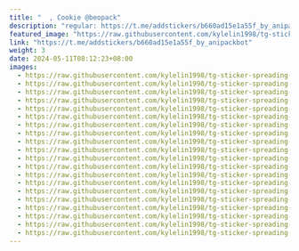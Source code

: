 ```yaml
---
title: "‌ ‌ , Cookie @beopack"
description: "regular: https://t.me/addstickers/b660ad15e1a55f_by_anipackbot"
featured_image: "https://raw.githubusercontent.com/kylelin1998/tg-sticker-spreading-worldwide-images/main/img/1cc73d30-dd65-449b-bd83-a82d77180a01.jpg"
link: "https://t.me/addstickers/b660ad15e1a55f_by_anipackbot"
weight: 3
date: 2024-05-11T08:12:23+08:00
images:
  - https://raw.githubusercontent.com/kylelin1998/tg-sticker-spreading-worldwide-images/main/img/1cc73d30-dd65-449b-bd83-a82d77180a01.jpg
  - https://raw.githubusercontent.com/kylelin1998/tg-sticker-spreading-worldwide-images/main/img/7f6b512c-5e3b-4ba8-b381-ab8dc62d609c.jpg
  - https://raw.githubusercontent.com/kylelin1998/tg-sticker-spreading-worldwide-images/main/img/8cb30708-c6a6-416f-86cc-7c094d2f1c2a.jpg
  - https://raw.githubusercontent.com/kylelin1998/tg-sticker-spreading-worldwide-images/main/img/d9bdb4a2-de74-414e-81c5-eef4f8922fed.jpg
  - https://raw.githubusercontent.com/kylelin1998/tg-sticker-spreading-worldwide-images/main/img/eb266968-1360-4ec4-b1c5-e43833643688.jpg
  - https://raw.githubusercontent.com/kylelin1998/tg-sticker-spreading-worldwide-images/main/img/83f0a9a1-bc9a-4420-8ea5-a32919683c45.jpg
  - https://raw.githubusercontent.com/kylelin1998/tg-sticker-spreading-worldwide-images/main/img/cca146f0-2255-4aa0-909d-b206afcbb4d9.jpg
  - https://raw.githubusercontent.com/kylelin1998/tg-sticker-spreading-worldwide-images/main/img/bc35a554-504e-4aff-8422-1cd8703196c8.jpg
  - https://raw.githubusercontent.com/kylelin1998/tg-sticker-spreading-worldwide-images/main/img/944c54d6-6b9a-4521-80af-9d9be159b14c.jpg
  - https://raw.githubusercontent.com/kylelin1998/tg-sticker-spreading-worldwide-images/main/img/1fffcd80-07d7-437b-86ab-d2c5efa51dd9.jpg
  - https://raw.githubusercontent.com/kylelin1998/tg-sticker-spreading-worldwide-images/main/img/90006bf9-54da-4802-b6d2-a9d4ac4e023d.jpg
  - https://raw.githubusercontent.com/kylelin1998/tg-sticker-spreading-worldwide-images/main/img/35e15e9a-f660-45ed-b1d2-c18d2dd3a80d.jpg
  - https://raw.githubusercontent.com/kylelin1998/tg-sticker-spreading-worldwide-images/main/img/0395d0c7-cc77-4177-beda-6d205e142485.jpg
  - https://raw.githubusercontent.com/kylelin1998/tg-sticker-spreading-worldwide-images/main/img/a6a69c23-52ac-4d5f-bfa6-c8082543f477.jpg
  - https://raw.githubusercontent.com/kylelin1998/tg-sticker-spreading-worldwide-images/main/img/c743afa3-91f0-4844-81a1-c99161f03eaf.jpg
  - https://raw.githubusercontent.com/kylelin1998/tg-sticker-spreading-worldwide-images/main/img/bb9902cf-793a-474a-8ab3-32e37d919ea7.jpg
  - https://raw.githubusercontent.com/kylelin1998/tg-sticker-spreading-worldwide-images/main/img/221a6265-3f53-4a35-8e62-38f106874c15.jpg
  - https://raw.githubusercontent.com/kylelin1998/tg-sticker-spreading-worldwide-images/main/img/857a3486-affc-4bd7-9255-f02e3ced0ff2.jpg
  - https://raw.githubusercontent.com/kylelin1998/tg-sticker-spreading-worldwide-images/main/img/396fdf55-7691-47a1-b9d2-83fca5563cf1.jpg
  - https://raw.githubusercontent.com/kylelin1998/tg-sticker-spreading-worldwide-images/main/img/f793aa5b-de51-4c5b-93af-44a7954be356.jpg
---
```

